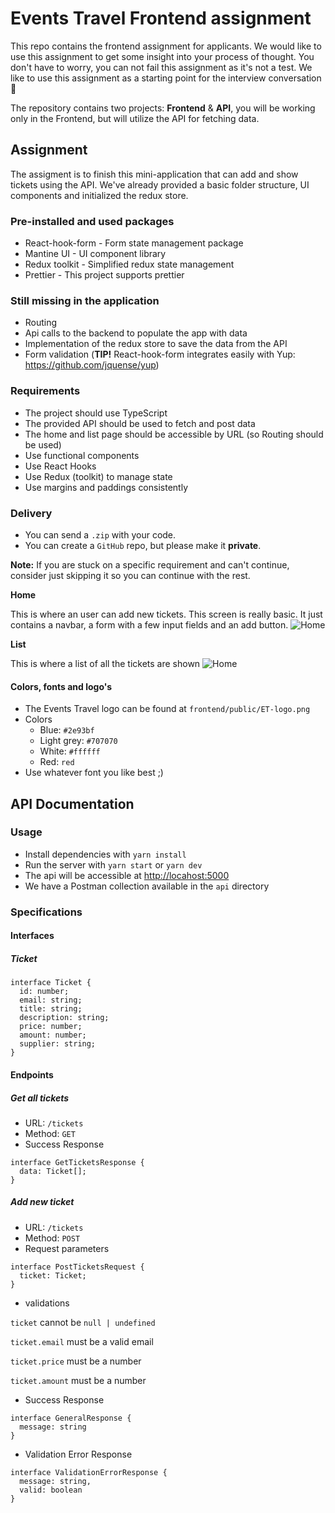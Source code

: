 # Events Travel Frontend assignment

This repo contains the frontend assignment for applicants. We would like to use this assignment to get some insight into your process of thought. You don't have to worry, you can not fail this assignment as it's not a test. We like to use this assignment as a starting point for the interview conversation 🙂

The repository contains two projects: **Frontend** & **API**, you will be working only in the Frontend, but will utilize the API for fetching data.

## Assignment

The assigment is to finish this mini-application that can add and show tickets using the API. We've already provided a basic folder structure, UI components and initialized the redux store.

### Pre-installed and used packages
- React-hook-form - Form state management package
- Mantine UI - UI component library
- Redux toolkit - Simplified redux state management
- Prettier - This project supports prettier

### Still missing in the application
- Routing
- Api calls to the backend to populate the app with data
- Implementation of the redux store to save the data from the API
- Form validation (<b>TIP!</b> React-hook-form integrates easily with Yup: https://github.com/jquense/yup) 

### Requirements

- The project should use TypeScript
- The provided API should be used to fetch and post data
- The home and list page should be accessible by URL (so Routing should be used)
- Use functional components
- Use React Hooks
- Use Redux (toolkit) to manage state
- Use margins and paddings consistently

### Delivery
- You can send a `.zip` with your code.
- You can create a `GitHub` repo, but please make it **private**.

**Note:** If you are stuck on a specific requirement and can't continue, consider just skipping it so you can continue with the rest.

**Home**

This is where an user can add new tickets. This screen is really basic. It just contains a navbar, a form with a few input fields and an add button.
![Home](https://firebasestorage.googleapis.com/v0/b/fe-assignment-d05f6.appspot.com/o/ticket-form.png?alt=media&token=3657cf34-7bf9-4d58-a74e-a85796ddaf57)

**List**

This is where a list of all the tickets are shown
![Home](https://firebasestorage.googleapis.com/v0/b/fe-assignment-d05f6.appspot.com/o/ticket-list.png?alt=media&token=976758f0-c167-4d95-8215-2e64498a28bc)

#### Colors, fonts and logo's

- The Events Travel logo can be found at `frontend/public/ET-logo.png`
- Colors
  - Blue: `#2e93bf`
  - Light grey: `#707070`
  - White: `#ffffff`
  - Red: `red`
- Use whatever font you like best ;)

## API Documentation

### Usage

- Install dependencies with `yarn install`
- Run the server with `yarn start` or `yarn dev`
- The api will be accessible at [http://locahost:5000](http://localhost:5000 ) 
- We have a Postman collection available in the `api` directory

### Specifications

#### Interfaces

##### Ticket

```
interface Ticket {
  id: number;
  email: string;
  title: string;
  description: string;
  price: number;
  amount: number;
  supplier: string;
}
```

#### Endpoints

##### Get all tickets

- URL:
  `/tickets`
- Method:
  `GET`
- Success Response

```
interface GetTicketsResponse {
  data: Ticket[];
}
```

##### Add new ticket

- URL:
  `/tickets`
- Method:
  `POST`
- Request parameters

```
interface PostTicketsRequest {
  ticket: Ticket;
}
```

- validations

`ticket` cannot be `null | undefined`

`ticket.email` must be a valid email

`ticket.price` must be a number

`ticket.amount` must be a number

- Success Response

```
interface GeneralResponse {
  message: string
}
```

- Validation Error Response

```
interface ValidationErrorResponse {
  message: string,
  valid: boolean
}
```

